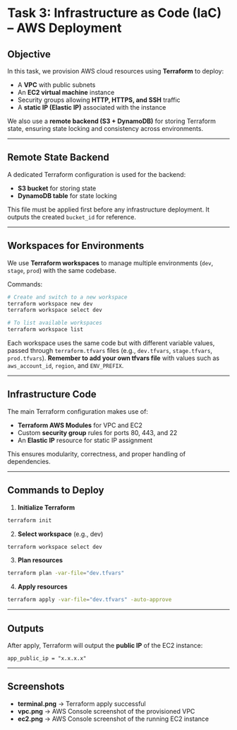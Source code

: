 # Task 3: Infrastructure as Code (IaC) – AWS Deployment

## Objective

In this task, we provision AWS cloud resources using **Terraform** to deploy:

- A **VPC** with public subnets
- An **EC2 virtual machine** instance
- Security groups allowing **HTTP, HTTPS, and SSH** traffic
- A **static IP (Elastic IP)** associated with the instance

We also use a **remote backend (S3 + DynamoDB)** for storing Terraform state, ensuring state locking and consistency across environments.

---

## Remote State Backend

A dedicated Terraform configuration is used for the backend:

- **S3 bucket** for storing state
- **DynamoDB table** for state locking

This file must be applied first before any infrastructure deployment.
It outputs the created `bucket_id` for reference.

---

## Workspaces for Environments

We use **Terraform workspaces** to manage multiple environments (`dev`, `stage`, `prod`) with the same codebase.

Commands:

```bash
# Create and switch to a new workspace
terraform workspace new dev
terraform workspace select dev

# To list available workspaces
terraform workspace list
```

Each workspace uses the same code but with different variable values, passed through `terraform.tfvars` files (e.g., `dev.tfvars`, `stage.tfvars`, `prod.tfvars`).
**Remember to add your own tfvars file** with values such as `aws_account_id`, `region`, and `ENV_PREFIX`.

---

## Infrastructure Code

The main Terraform configuration makes use of:

- **Terraform AWS Modules** for VPC and EC2
- Custom **security group** rules for ports 80, 443, and 22
- An **Elastic IP** resource for static IP assignment

This ensures modularity, correctness, and proper handling of dependencies.

---

## Commands to Deploy

1. **Initialize Terraform**

```bash
terraform init
```

2. **Select workspace** (e.g., dev)

```bash
terraform workspace select dev
```

3. **Plan resources**

```bash
terraform plan -var-file="dev.tfvars"
```

4. **Apply resources**

```bash
terraform apply -var-file="dev.tfvars" -auto-approve
```

---

## Outputs

After apply, Terraform will output the **public IP** of the EC2 instance:

```hcl
app_public_ip = "x.x.x.x"
```

---

## Screenshots

- **terminal.png** → Terraform apply successful
- **vpc.png** → AWS Console screenshot of the provisioned VPC
- **ec2.png** → AWS Console screenshot of the running EC2 instance
